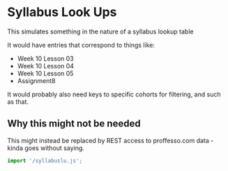 # Syllabus Look Ups

This simulates something in the nature of a syllabus lookup table

It would have entries that correspond to things like:

- Week 10 Lesson 03
- Week 10 Lesson 04
- Week 10 Lesson 05
- Assignment8

It would probably also need keys to specific cohorts for filtering, and such as that.

## Why this might not be needed

This might instead be replaced by REST access to proffesso.com data - kinda goes without saying.

<app-shell></app-shell>

```js script
import '/syllabuslu.js';
```